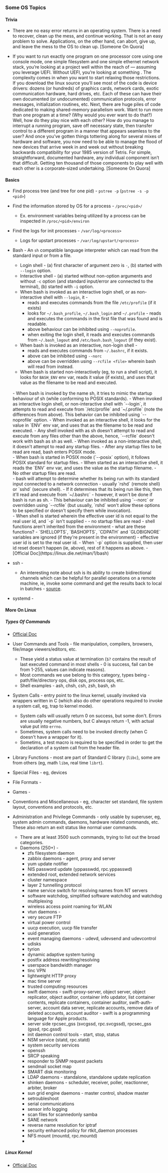 ### Some OS Topics

#### Trivia
  * There are no easy error returns in an operating system. There is a need to recover, clean up the mess, and continue working. That is not an easy problem to solve. Applications, on the other
    hand, can abort, give up, and leave the mess to the OS to clean up. [Someone On Quora]

  * If you want to run exactly one program on one processor core using one console mode, one simple filesystem and one simple ethernet network stack, you’re looking at a project well within the reach
    of <most students spending quite sometime> — assuming you leverage UEFI. Without UEFI, you’re looking at something <fewer students spending more time>.
    The complexity comes in when you want to start relaxing those restrictions. If you download the linux source you’ll see most of the code is device drivers: dozens (or hundreds) of graphics cards,
    network cards, exotic communication hardware, hard drives, etc. Each of these can have their own documented (or undocumented) communication protocols, error messages, initialization routines, etc.
    Next, there are huge piles of code dedicated to making shared-memory parallelism work. Want to run more than one program at a time? (Why would you ever want to do that?) Well, how do they play
    nice with each other? How do you manage to interrupt a running program, save off necessary state, then transfer control to a different program in a manner that appears seamless to the user?
    And once you’ve gotten things tottering along for several mixes of hardware and software, you now need to be able to manage the flood of new devices that arrive week in and week out without
    breaking backwards compatibility for your 1985 version of Tetris. For simple, straightforward, documented hardware, any individual component isn’t that difficult. Getting ten thousand of those
    components to play well with each other is a corporate-sized undertaking. [Someone On Quora]

#### Basics
  * Find process tree (and tree for one pid) - `pstree -p` (`pstree -s -p <pid>`)
  * Find the information stored by OS for a process - `/proc/<pid>/`
    - Ex. environment variables being utilized by a process can be inspected in `/proc/<pid>/environ`
  * Find the logs for init processes - `/var/log/<process>`
    - Logs for upstart processes - `/var/log/upstart/<process>`
  * Bash - An `sh` compatible language interpreter which can read from the standard input or from a file.
    - Login shell - (a) first character of argument zero is `-`, (b) started with `--login` option.
    - Interactive shell - (a) started without non-option arguments and without `-c` option (and standard input/error are connected to the terminal), (b) started with `-i` option.
    - When bash is invoked as an interactive login shell, or as non-interactive shell with `--login`, it -
      - reads and executes commands from the file `/etc/profile` (if it exists)
      - looks for `~/.bash_profile`, `~/.bash_login` and `~/.profile` - reads and executes the commands in the first file that was found and is readable.
      - above behaviour can be inhibited using `--noprofile`.
      - when exiting the login shell, it reads and executes commands from `~/.bash_logout` and `/etc/bash.bash_logout` (if they exist).
    - When bash is invoked as an interactive, non-login shell -
      - reads and executes commands from `~/.bashrc`, if it exists.
      - above can be inhibited using `--norc`
      - above can be overridden using `--rcfile <file>` wherein bash will read from <file> instead.
    - When bash is started non-interactively (eg, to run a shell script), it looks for `BASH_ENV` env var, reads it value (if exists), and uses that value as the filename to be read and executed.
    <br/>
    - When bash is invoked by the name sh, it tries to mimic the startup behaviour of sh (while conforming to POSIX standards).
      - When invoked as interactive login shell, or non-interactive shell with `--login`, it attempts to read and execute from `/etc/profile` and `~/.profile` (note the differences from above). This
        behavior can be inhibited using `--noprofile` option.
      - When invoked as an interactive shell, it looks for the value in `ENV` env var, and uses that as the filename to be read and executed.
      - Any shell invoked with as sh doesn't attempt to read and execute from any files other than the above, hence, `--rcfile` doesn't work with bash as sh as well.
      - When invoked as a non-interactive shell, it doesn't attempt to read any startup files.
      - After any startup files to be read are read, bash enters POSIX mode.
    <br/>
    - When bash is started in POSIX mode (`--posix` option), it follows POSIX standard for startup files.
      - When started as an interactive shell, it reads the `ENV` env var, and uses the value as the startup filename.
      - No other startup files are read.
    <br/>
    - bash will attempt to determine whether its being run with its standard input connected to a network connection - usually `rshd` (remote shell) or `sshd` (secure shell).
      - If it determines that its being run like this, then it'll read and execute from `~/.bashrc` - however, it won't be done if bash is run as sh.
      - This behaviour can be inhibited using `--norc` or overridden using `--rcfile` (but usually, `rshd` won't allow these options to be specified or doesn't specify them while invocation).
    <br/>
    - When shell is started wherein the effective user id is not equal to the real user id, and `-p` isn't supplied -
      - no startup files are read
      - shell functions aren't inherited from the environment - what are these functions?
      - `SHELLOPTS`, `BASHOPTS`, `CDPATH` and `GLOBIGNORE` variables are ignored (if they're present in the environment)
      - effective user id is set to the real user id.
      - When `-p` option is supplied, then user id reset doesn't happen (ie, above), rest of it happens as above.
    - [Official Doc](https://linux.die.net/man/1/bash)

  * ssh -
    - An interesting note about ssh is its ability to create bidirectional channels which can be helpful for parallel operations on a remote machine, ie, invoke some command and get the results
      back to local in batches - [source](https://levelup.gitconnected.com/how-to-take-backup-of-a-database-through-ssh-tunneling-451a6cccecda).

  * systemd -

#### More On Linux
##### Types Of Commands
  * [Official Doc](https://linux.die.net/man/)
  * User Commands and Tools - file manipulation, compilers, browsers, file/image viewers/editors, etc.
    - These yield a status value at termination (`$?` contains the result of last executed command in most shells - 0 is success, fail can be from 1-255, values can indicate reasons).
    - Most commands we use belong to this category, types being - path/file/directory ops, disk ops, process ops, etc.
    - Shell examples - ash, chsh, csh, zsh, bash, sh

  * System Calls - entry point to the linux kernel, usually invoked via wrappers written in C (which also do other operations required to invoke a system call, eg, trap to kernel mode).
    - System calls will usually return 0 on success, but some don't. Errors are usually negative numbers, but C always return -1, with actual value put into `errno`.
    - Sometimes, system calls need to be invoked directly (when C doesn't have a wrapper for it).
    - Sometims, a test macro is required to be specified in order to get the declaration of a system call from the header file.

  * Library Functions - most are part of Standard C library (`libc`), some are from others (eg, math `libm`, real time `librt`).

  * Special Files - eg, devices

  * File Formats -

  * Games -

  * Conventions and Miscellaneous - eg, character set standard, file system layout, conventions and protocols, etc.

  * Administration and Privilege Commands - only usable by superuser, eg, system admin commands, daemons, hardware related commands, etc. These also return an exit status like normal user commands.
    - There are at least 3500 such commands, trying to list out the broad categories.
    - Daemons (250+) -
      - zfs filesystem daemon
      - zabbix daemons - agent, proxy and server
      - yum update notifier
      - NIS password update (yppasswdd, rpc.yppasswd)
      - extended root, extended network services
      - cluster namespace
      - layer 2 tunnelling protocol
      - name service switch for resolving names from NT servers
      - software watchdog, simplified software watchdog and watchdog multiplexing
      - wireless access point roaming for WLAN
      - vtun daemons - 
      - very secure FTP
      - virtual power control
      - uucp execution, uucp file transfer
      - uuid generation
      - event managing daemons - udevd, udevsend and udevcontrol
      - udisks
      - tyrion
      - dynamic adaptive system tuning
      - postfix address rewriting/resolving
      - userspace bandwidth manager
      - tinc VPN
      - lightweight HTTP proxy
      - mac time server
      - trusted computing resources
      - swift daemons - swift-proxy-server, object server, object replicator, object auditor, container info updator, list container contents, replicate containers, container auditor,
        swift-auth-server, account data server, replicate accounts, remove data of deleted accounts, account auditor - swift is a programming language for Apple products.
      - server side rpcsec_gss (svcgssd, rpc.svcgssd), rpcsec_gss (gssd, rpc.gssd)
      - init daemon control tools - start, stop, status
      - NSM service (statd, rpc.statd)
      - system security services
      - openssh
      - SRCP speaking
      - responder to SNMP request packets
      - sendmail socket map
      - SMART disk monitoring
      - LDAP daemons - standalone, standalone update replication
      - shinken daemons - scheduler, receiver, poller, reactionner, arbiter, broker
      - sun grid engine daemons - master control, shadow master
      - setroubleshoot
      - serial communications
      - sensor info logging
      - scan files for scannedonly samba
      - SANE network
      - reverse name resolution for iptraf
      - security enhanced policy for rtkit_daemon processes
      - NFS mount (mountd, rpc.mountd)
      - 

##### Linux Kernel
  * [Official Doc](https://docs.kernel.org/)
